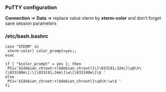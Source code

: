 ### PuTTY configuration

**Connection** => **Data** => replace value xterm by **xterm-color** and don't forget save session parameters

### /etc/bash.bashrc

```
case "$TERM" in
 xterm-color) color_prompt=yes;;
esac

if [ "$color_prompt" = yes ]; then
 PS1='${debian_chroot:+($debian_chroot)}\[\033[01;32m\]\u@\h\[\033[00m\]:\[\033[01;34m\]\w\[\033[00m\]\$ '
else
 PS1='${debian_chroot:+($debian_chroot)}\u@\h:\w\$ '
fi
```

